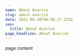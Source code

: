 ```yaml
---
name: About Avarice
slug: about-avarice
date: 2021-06-18T06:58:27.275Z
seo:
  title: About Avarice
page_headline: About Avarice
---
```


page content
